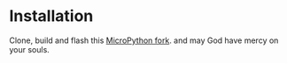 # Installation

Clone, build and flash this [MicroPython fork](https://github.com/MrJake222/micropython). and may God have mercy on your souls.
